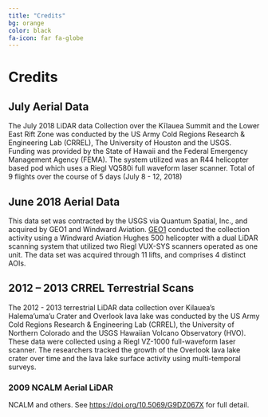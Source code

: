 ```yaml
---
title: "Credits"
bg: orange
color: black
fa-icon: far fa-globe
---
```



# Credits

## July Aerial Data

The July 2018 LiDAR data Collection over the Kīlauea Summit and the Lower East
Rift Zone was conducted by the US Army Cold Regions Research & Engineering Lab
(CRREL), The University of Houston and the USGS. Funding was provided by the
State of Hawaii and the Federal Emergency Management Agency (FEMA). The system
utilized was an R44 helicopter based pod which uses a Riegl VQ580i full
waveform laser scanner. Total of 9 flights over the course of 5 days (July 8 -
12, 2018)

## June 2018 Aerial Data

This data set was contracted by the USGS via Quantum Spatial, Inc., and
acquired by GEO1 and Windward Aviation.  [GEO1](https://www.geo1.com/) conducted the collection activity
using a Windward Aviation Hughes 500 helicopter with a dual LiDAR scanning
system that utilized two Riegl VUX-SYS scanners operated as one unit. The data
set was acquired through 11 lifts, and comprises 4 distinct AOIs.

## 2012 – 2013 CRREL Terrestrial Scans

The 2012 - 2013 terrestrial LiDAR data collection over Kilauea’s Halema’uma’u
Crater and Overlook lava lake was conducted by the US Army Cold Regions
Research & Engineering Lab (CRREL), the University of Northern Colorado and the
USGS Hawaiian Volcano Observatory (HVO). These data were collected using a
Riegl VZ-1000 full-waveform laser scanner. The researchers tracked the growth
of the Overlook lava lake crater over time and the lava lake surface activity
using multi-temporal surveys.


### 2009 NCALM Aerial LiDAR

NCALM and others. See https://doi.org/10.5069/G9DZ067X for full detail.
